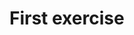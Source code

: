 # First exercise 

[GIt branch]:(https://github.com/codiku/react-native-animations/tree/004-EN-gesture-cicle-animations)